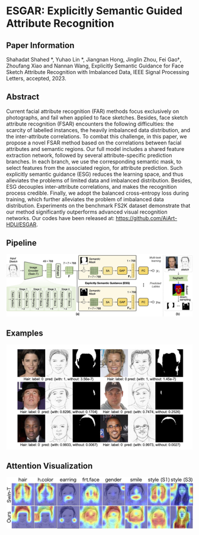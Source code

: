 # ESGAR: Explicitly Semantic Guided Attribute Recognition

## Paper Information
Shahadat Shahed \*, Yuhao Lin \*, Jiangnan Hong, Jinglin Zhou, Fei Gao†, Zhoufang Xiao and Nannan Wang, Explicitly Semantic Guidance for Face Sketch Attribute Recognition with Imbalanced Data, IEEE Signal Processing Letters, accepted, 2023.


## Abstract
Current facial attribute recognition (FAR) methods focus exclusively on photographs, and fail when applied to face sketches. Besides, face sketch attribute recognition (FSAR) encounters the following difficulties: the scarcity of labelled instances, the heavily imbalanced data distribution, and the inter-attribute correlations. To combat this challenge, in this paper, we propose a novel FSAR method based on the correlations between facial attributes and semantic regions. Our full model includes a shared feature extraction network, followed by several attribute-specific prediction branches. In each branch, we use the corresponding semantic mask, to select features from the associated region, for attribute prediction. Such explicitly semantic guidance (ESG) reduces the learning space, and thus alleviates the problems of limited data and imbalanced distribution. Besides, ESG decouples inter-attribute correlations, and makes the recognition process credible. Finally, we adopt the balanced cross-entropy loss during training, which further alleviates the problem of imbalanced data distribution. Experiments on the benchmark FS2K dataset demonstrate that our method significantly outperforms advanced visual recognition networks. Our codes have been released at: https://github.com/AiArt-HDU/ESGAR.

## Pipeline

![pipeline](./fig_pipeline.jpg)


## Examples

![example](./example.jpg)


## Attention Visualization

![visatt](./fig_vis.jpg)
